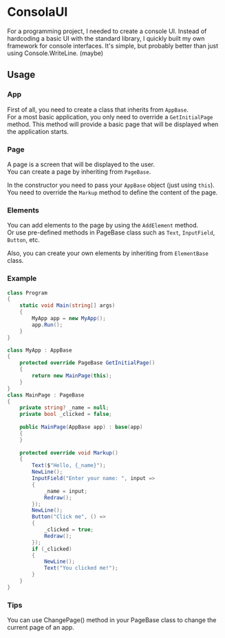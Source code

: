 # ConsolaUI
For a programming project, I needed to create a console UI. Instead of hardcoding a basic UI with the standard library, I quickly built my own framework for console interfaces. It's simple, but probably better than just using Console.WriteLine. (maybe)

## Usage

### App
First of all, you need to create a class that inherits from `AppBase`.  
For a most basic application, you only need to override a `GetInitialPage` method.
This method will provide a basic page that will be displayed when the application starts.

### Page
A page is a screen that will be displayed to the user.  
You can create a page by inheriting from `PageBase`.  

In the constructor you need to pass your `AppBase` object (just using `this`).  
You need to override the `Markup` method to define the content of the page.  

### Elements
You can add elements to the page by using the `AddElement` method.  
Or use pre-defined methods in PageBase class such as `Text`, `InputField`, `Button`, etc.

Also, you can create your own elements by inheriting from `ElementBase` class.

### Example

```csharp
class Program
{
    static void Main(string[] args)
    {
        MyApp app = new MyApp();
        app.Run();
    }
}

class MyApp : AppBase
{
    protected override PageBase GetInitialPage()
    {
        return new MainPage(this);
    }
}
class MainPage : PageBase 
{
    private string? _name = null;
    private bool _clicked = false;
    
    public MainPage(AppBase app) : base(app) 
    {
    }
    
    protected override void Markup() 
    {
        Text($"Hello, {_name}");
        NewLine();
        InputField("Enter your name: ", input =>
        {
            _name = input;
            Redraw();
        });
        NewLine();
        Button("Click me", () =>
        {
            _clicked = true;
            Redraw();
        });
        if (_clicked)
        {
            NewLine();
            Text("You clicked me!");
        }
    }
}
```

### Tips

You can use ChangePage() method in your PageBase class to change the current page of an app.